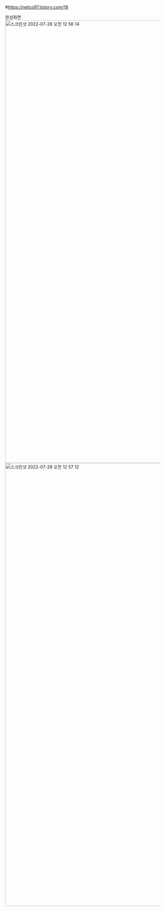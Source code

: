 
#https://netco97.tistory.com/18


완성화면
<img width="1439" alt="스크린샷 2022-07-28 오전 12 56 14" src="https://user-images.githubusercontent.com/101931428/181293643-c895508f-f266-48b7-bd21-ade6cb710bd6.png">
<img width="1439" alt="스크린샷 2022-07-28 오전 12 57 12" src="https://user-images.githubusercontent.com/101931428/181293758-4fcffc06-9336-40c7-96ef-96daa4321881.png">
